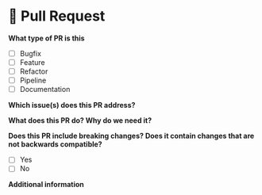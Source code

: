 <!--
  Thank you for sending a pull request!
  Please take a look at our contribution guide: https://github.com/Progressive/monocle-ngx/blob/main/CONTRIBUTING.md
  One of the project maintainers will review your PR.
-->

# :eyes: Pull Request

**What type of PR is this**

<!-- Please check the one that applies to this PR using "x". -->

- [ ] Bugfix
- [ ] Feature
- [ ] Refactor
- [ ] Pipeline
- [ ] Documentation

**Which issue(s) does this PR address?**

<!--List issue(s) below. Use "fixes #X" or "closes #X" and the issue will close automatically when the PR is merged.-->

**What does this PR do? Why do we need it?**

**Does this PR include breaking changes? Does it contain changes that are not backwards compatible?**

- [ ] Yes
- [ ] No

<!-- List any changes made in this PR that aren't backwards-compatible. -->

**Additional information**

<!-- Include anything that would help your reviewer (e.g. screenshots). -->
